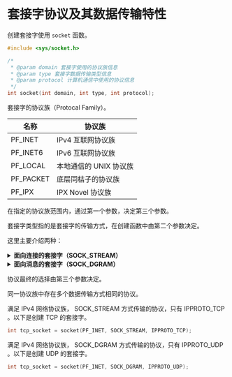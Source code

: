 # 套接字协议及其数据传输特性

创建套接字使用 `socket` 函数。

```c
#include <sys/socket.h>

/*
 * @param domain 套接字使用的协议族信息
 * @param type 套接字数据传输类型信息
 * @param protocol 计算机通信中使用的协议信息
 */
int socket(int domain, int type, int protocol);
```

套接字的协议族（Protocal Family）。

| 名称      | 协议族                 |
|-----------|------------------------|
| PF_INET   | IPv4 互联网协议族      |
| PF_INET6  | IPv6 互联网协议族      |
| PF_LOCAL  | 本地通信的 UNIX 协议族 |
| PF_PACKET | 底层同桔子的协议族     |
| PF_IPX    | IPX Novel 协议族       |

在指定的协议族范围内，通过第一个参数，决定第三个参数。

套接字类型指的是套接字的传输方式，在创建函数中由第二个参数决定。

这里主要介绍两种：

<details>
  <summary style="font-weight: bold">面向连接的套接字（SOCK_STREAM）</summary>
  面向连接的套接字具有如下特点：
  1. 数据在传输过程中不会丢失。
  2. 按序传输数据。
  3. 传输的数据不存在数据边界。

  收发数据的套接字内部有缓冲。调用 `read` 函数和 `write` 函数的次数，并无太大意义。所以说面向连接的套接字不存在数据边界。

  当套接字缓冲满了的时候也不会丢失数据，因为只有没有确认收到，套接字就会一直发送。
</details>

<details>
  <summary style="font-weight: bold">面向消息的套接字（SOCK_DGRAM）</summary>
  面向消息的套接字具有如下特点：
  1. 强调快速传输而非传输顺序。
  2. 传输的数据可能丢失也可能损毁。
  3. 传输的数据有数据边界。
  4. 限制每次传输的数据大小。

  面向小心的套接字存在数据边界，意味着接受数据的次数应和传输次数相同。
  面向消息的套接字特性总结为：
    “不可靠的、不按序传递的、以数据的告诉传输为目的的套接字。”
</details>

协议最终的选择由第三个参数决定。

同一协议族中存在多个数据传输方式相同的协议。

满足 IPv4 网络协议族， SOCK_STREAM 方式传输的协议，只有 IPPROTO_TCP 。以下是创建 TCP 的套接字。

```c
int tcp_socket = socket(PF_INET, SOCK_STREAM, IPPROTO_TCP);
```

满足 IPv4 网络协议族， SOCK_DGRAM 方式传输的协议，只有 IPPROTO_UDP 。以下是创建 UDP 的套接字。

```c
int tcp_socket = socket(PF_INET, SOCK_DGRAM, IPPROTO_UDP);
```
